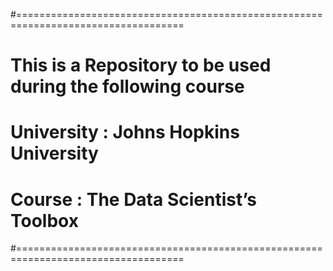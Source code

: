 #===================================================================================
# This is a Repository to be used during the following course 
# University : Johns Hopkins University
# Course     : The Data Scientist’s Toolbox 
#===================================================================================
